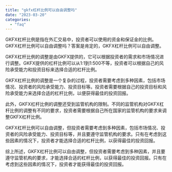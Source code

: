 ```yaml
---
title: "gkfx杠杆比例可以自由调整吗"
date: "2023-03-20"
categories: 
  - "faq"
---
```


GKFX杠杆比例是指在外汇交易中，投资者可以使用的资金和保证金的比例。GKFX杠杆比例可以自由调整吗？答案是肯定的，GKFX杠杆比例可以自由调整。

GKFX杠杆比例的调整是由GKFX提供的，它可以根据投资者的需求和市场情况进行调整。GKFX提供的杠杆比例可以从1:1到1:500不等，投资者可以根据自己的风险承受能力和投资目标来选择合适的杠杆比例。

GKFX杠杆比例的调整是一个复杂的过程，投资者需要考虑到多种因素，包括市场情况、投资者的风险承受能力、投资目标等。投资者需要根据自己的投资目标和风险承受能力来选择合适的杠杆比例，以便获得最佳的投资回报。

此外，GKFX杠杆比例的调整还受到监管机构的限制。不同的监管机构对GKFX杠杆比例的调整有不同的要求，投资者需要根据自己所在国家的监管机构的要求来调整GKFX杠杆比例。

GKFX杠杆比例可以自由调整，但投资者需要考虑到多种因素，包括市场情况、投资者的风险承受能力、投资目标等，并且要遵守监管机构的要求。只有在考虑到这些因素的情况下，投资者才能选择合适的杠杆比例，以获得最佳的投资回报。

综上所述，GKFX杠杆比例可以自由调整，但投资者需要考虑到多种因素，并且要遵守监管机构的要求，才能选择合适的杠杆比例，以获得最佳的投资回报。只有在考虑到这些因素的情况下，投资者才能获得最佳的投资回报。
